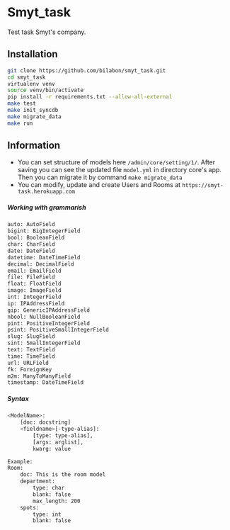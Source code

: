 Smyt_task
=========

Test task Smyt's company.

Installation
--------------
```sh
git clone https://github.com/bilabon/smyt_task.git
cd smyt_task
virtualenv venv
source venv/bin/activate
pip install -r requirements.txt --allow-all-external
make test
make init_syncdb
make migrate_data
make run
```

Information
--------------
 - You can set structure of models here `/admin/core/setting/1/`. After saving you can see the updated file `model.yml` in directory core's app. Then you can migrate it by command `make migrate_data`
 - You can modify, update and create Users and Rooms at `https://smyt-task.herokuapp.com`

##### Working with grammarish
```sh
auto: AutoField
bigint: BigIntegerField
bool: BooleanField
char: CharField
date: DateField
datetime: DateTimeField
decimal: DecimalField
email: EmailField
file: FileField
float: FloatField
image: ImageField
int: IntegerField
ip: IPAddressField
gip: GenericIPAddressField
nbool: NullBooleanField
pint: PositiveIntegerField
psint: PositiveSmallIntegerField
slug: SlugField
sint: SmallIntegerField
text: TextField
time: TimeField
url: URLField
fk: ForeignKey
m2m: ManyToManyField
timestamp: DateTimeField
```

##### Syntax

```sh
<ModelName>:
    [doc: docstring]
    <fieldname>[-type-alias]:
        [type: type-alias],
        [args: arglist],
        kwarg: value

Example:
Room:
    doc: This is the room model
    department:
        type: char
        blank: false
        max_length: 200
    spots:
        type: int
        blank: false
```
